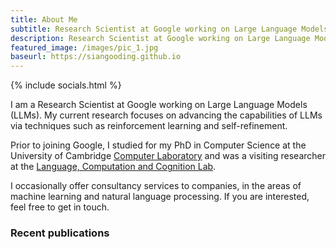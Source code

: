 ```yaml
---
title: About Me
subtitle: Research Scientist at Google working on Large Language Models 
description: Research Scientist at Google working on Large Language Models
featured_image: /images/pic_1.jpg
baseurl: https://siangooding.github.io
---
```

{% include socials.html %}


I am a Research Scientist at Google working on Large Language Models (LLMs). My current research focuses on advancing the capabilities of LLMs via techniques such as reinforcement learning and self-refinement. 

Prior to joining Google, I studied for my PhD in Computer Science at the University of Cambridge <a href="https://www.cl.cam.ac.uk">Computer Laboratory</a> and was a visiting researcher at the <a href= "https://lacclab.github.io">Language, Computation and Cognition Lab</a>.

I occasionally offer consultancy services to companies, in the areas of machine learning and natural language processing. If you are interested, feel free to get in touch.


### Recent publications


